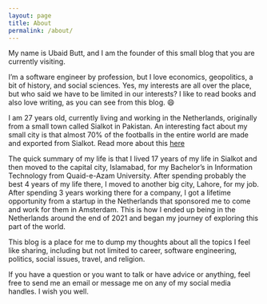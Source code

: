 ```yaml
---
layout: page
title: About
permalink: /about/
---
```


My name is Ubaid Butt, and I am the founder of this small blog that you are currently visiting.

I’m a software engineer by profession, but I love economics, geopolitics, a bit of history, and social sciences. Yes, my interests are all over the place, but who said we have to be limited in our interests? I like to read books and also love writing, as you can see from this blog. 😄

I am 27 years old, currently living and working in the Netherlands, originally from a small town called Sialkot in Pakistan. An interesting fact about my small city is that almost 70% of the footballs in the entire world are made and exported from Sialkot. Read more about this [here](https://www.businessinsider.com/most-of-the-worlds-soccer-balls-are-made-in-pakistan-2022-12?international=true&r=US&IR=T)

The quick summary of my life is that I lived 17 years of my life in Sialkot and then moved to the capital city, Islamabad, for my Bachelor’s in Information Technology from Quaid-e-Azam University. After spending probably the best 4 years of my life there, I moved to another big city, Lahore, for my job. After spending 3 years working there for a company, I got a lifetime opportunity from a startup in the Netherlands that sponsored me to come and work for them in Amsterdam. This is how I ended up being in the Netherlands around the end of 2021 and began my journey of exploring this part of the world.

This blog is a place for me to dump my thoughts about all the topics I feel like sharing, including but not limited to career, software engineering, politics, social issues, travel, and religion.

If you have a question or you want to talk or have advice or anything, feel free to send me an email or message me on any of my social media handles. I wish you well.
